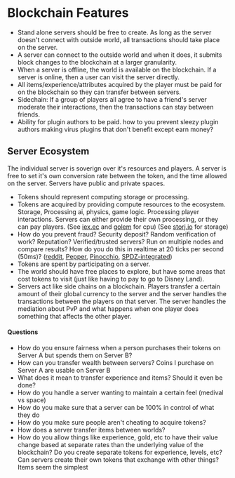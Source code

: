 # Blockchain Features

- Stand alone servers should be free to create. As long as the server doesn't connect with outside world, all transactions should take place on the server.
- A server can connect to the outside world and when it does, it submits block changes to the blockchain at a larger granularity.
- When a server is offline, the world is available on the blockchain. If a server is online, then a user can visit the server directly.
- All items/experience/attributes acquired by the player must be paid for on the blockchain so they can transfer between servers.
- Sidechain: If a group of players all agree to have a friend's server moderate their interactions, then the transactions can stay between friends.
- Ability for plugin authors to be paid. how to you prevent sleezy plugin authors making virus plugins that don't benefit except earn money?

## Server Ecosystem

The individual server is soverign over it's resources and players. A server is free to set it's own conversion rate between the token, and the time allowed on the server. Servers have public and private spaces.

- Tokens should represent computing storage or processing.
- Tokens are acquired by providing compute resources to the ecosystem. Storage, Processing ai, physics, game logic. Processing player interactions. Servers can either provide their own processing, or they can pay players. (See [iex.ec](http://iex.ec) and [golem](https://golem.network) for cpu) (See [storj.io](https://storj.io/) for storage)
- How do you prevent fraud? Security deposit? Random verification of work? Reputation? Verified/trusted servers? Run on multiple nodes and compare results? How do you do this in realtime at 20 ticks per second (50ms)? ([reddit](https://www.reddit.com/r/GolemProject/comments/6p2d0y/computational_verifiability_in_golem/), [Pepper](), [Pinocchio](https://eprint.iacr.org/2013/279.pdf), [SPDZ-integrated]())
- Tokens are spent by participating on a server.
- The world should have free places to explore, but have some areas that cost tokens to visit (just like having to pay to go to Disney Land).
- Servers act like side chains on a blockchain. Players transfer a certain amount of their global currency to the server and the server handles the transactions between the players on that server. The server handles the mediation about PvP and what happens when one player does something that affects the other player.

#### Questions

- How do you ensure fairness when a person purchases their tokens on Server A but spends them on Server B?
- How can you transfer wealth between servers? Coins I purchase on Server A are usable on Server B
- What does it mean to transfer experience and items? Should it even be done?
- How do you handle a server wanting to maintain a certain feel (medival vs space)
- How do you make sure that a server can be 100% in control of what they do
- How do you make sure people aren't cheating to acquire tokens?
- How does a server transfer items between worlds?
- How do you allow things like experience, gold, etc to have their value change based at separate rates than the underlying value of the blockchain? Do you create separate tokens for experience, levels, etc? Can servers create their own tokens that exchange with other things? Items seem the simplest
